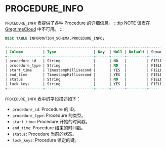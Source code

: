 # PROCEDURE_INFO

`PROCEDURE_INFO` 表提供了各种 Procedure 的详细信息。
:::tip NOTE
该表在 [GreptimeCloud](https://greptime.cloud/) 中不可用。
:::

```sql
DESC TABLE INFORMATION_SCHEMA.PROCEDURE_INFO;
```

```sql
+----------------+----------------------+------+------+---------+---------------+
| Column         | Type                 | Key  | Null | Default | Semantic Type |
+----------------+----------------------+------+------+---------+---------------+
| procedure_id   | String               |      | NO   |         | FIELD         |
| procedure_type | String               |      | NO   |         | FIELD         |
| start_time     | TimestampMillisecond |      | YES  |         | FIELD         |
| end_time       | TimestampMillisecond |      | YES  |         | FIELD         |
| status         | String               |      | NO   |         | FIELD         |
| lock_keys      | String               |      | YES  |         | FIELD         |
+----------------+----------------------+------+------+---------+---------------+
```

`PROCEDURE_INFO` 表中的字段描述如下：

- `procedure_id`: Procedure 的 ID。
- `procedure_type`: Procedure 的类型。
- `start_time`: Procedure 开始的时间戳。
- `end_time`: Procedure 结束的时间戳。
- `status`: Procedure 当前的状态。
- `lock_keys`: Procedure 锁定的键。